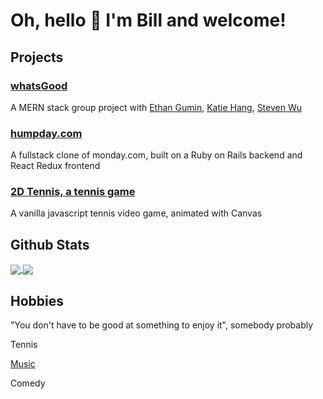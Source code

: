 # Oh, hello 👋 I'm Bill and welcome!

## Projects
### [whatsGood](https://whats-good-now.herokuapp.com/#/)
A MERN stack group project with [Ethan Gumin](https://github.com/ethangumin), [Katie Hang](https://github.com/johnda911), [Steven Wu](https://github.com/swusteven)

### [humpday.com](https://humpday.herokuapp.com/#/)
A fullstack clone of monday.com, built on a Ruby on Rails backend and React Redux frontend

### [2D Tennis, a tennis game](https://ywbk.github.io/tennis_game/)
A vanilla javascript tennis video game, animated with Canvas

## Github Stats

<a href="https://github.com/ywbk/github-readme-stats">
  <img align="center" src="https://github-readme-stats.vercel.app/api?username=ywbk&theme=dracula&show_icons=true&count_private=true" />
</a>
<a href="https://github.com/ywbk/github-readme-stats">
  <img align="center" src="https://github-readme-stats.vercel.app/api/top-langs/?username=ywbk&theme=dracula&layout=compact" />
</a>

## Hobbies
"You don't have to be good at something to enjoy it", somebody probably

Tennis

[Music](https://soundcloud.com/ywbk)

Comedy

<!--
**YWBK/YWBK** is a ✨ _special_ ✨ repository because its `README.md` (this file) appears on your GitHub profile.

Here are some ideas to get you started:

- 🔭 I’m currently working on ...
- 🌱 I’m currently learning ...
- 👯 I’m looking to collaborate on ...
- 🤔 I’m looking for help with ...
- 💬 Ask me about ...
- 📫 How to reach me: ...
- 😄 Pronouns: ...
- ⚡ Fun fact: ...
-->

